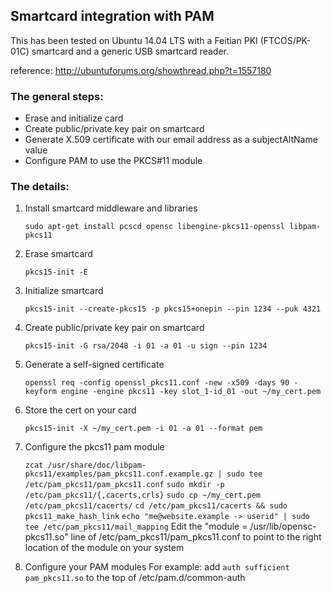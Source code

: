 ## Smartcard integration with PAM
This has been tested on Ubuntu 14.04 LTS with a Feitian PKI (FTCOS/PK-01C) smartcard and a generic USB smartcard reader.

reference: http://ubuntuforums.org/showthread.php?t=1557180

### The general steps:
* Erase and initialize card
* Create public/private key pair on smartcard
* Generate X.509 certificate with our email address as a subjectAltName value
* Configure PAM to use the PKCS#11 module

### The details:
1. Install smartcard middleware and libraries

    ```sudo apt-get install pcscd opensc libengine-pkcs11-openssl libpam-pkcs11```

2. Erase smartcard

    ```pkcs15-init -E```
    
3. Initialize smartcard

    ```pkcs15-init --create-pkcs15 -p pkcs15+onepin --pin 1234 --puk 4321```
    
4. Create public/private key pair on smartcard

    ```pkcs15-init -G rsa/2048 -i 01 -a 01 -u sign --pin 1234```

5. Generate a self-signed certificate

    ```openssl req -config openssl_pkcs11.conf -new -x509 -days 90 -keyform engine -engine pkcs11 -key slot_1-id_01 -out ~/my_cert.pem```

6. Store the cert on your card

    ```pkcs15-init -X ~/my_cert.pem -i 01 -a 01 --format pem```

7. Configure the pkcs11 pam module

    ```zcat /usr/share/doc/libpam-pkcs11/examples/pam_pkcs11.conf.example.gz | sudo tee /etc/pam_pkcs11/pam_pkcs11.conf```
    ```sudo mkdir -p /etc/pam_pkcs11/{,cacerts,crls}```
    ```sudo cp ~/my_cert.pem /etc/pam_pkcs11/cacerts/```
    ```cd /etc/pam_pkcs11/cacerts && sudo pkcs11_make_hash_link```
    ```echo "me@website.example -> userid" | sudo tee /etc/pam_pkcs11/mail_mapping```
    Edit the "module = /usr/lib/opensc-pkcs11.so" line of /etc/pam_pkcs11/pam_pkcs11.conf to point to the right location of the module on your system

8. Configure your PAM modules
    For example: add ```auth sufficient pam_pkcs11.so``` to the top of /etc/pam.d/common-auth

